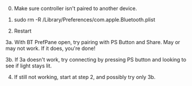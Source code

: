 0. Make sure controller isn't paired to another device.

1. sudo rm -R /Library/Preferences/com.apple.Bluetooth.plist

2. Restart

3a. With BT PrefPane open, try pairing with PS Button and Share. May or may not work. If it does, you're done!

3b. If 3a doesn't work, try connecting by pressing PS button and looking to see if light stays lit.

4. If still not working, start at step 2, and possibly try only 3b.